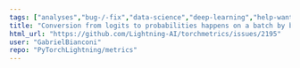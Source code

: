 ```yaml
---
tags: ["analyses","bug-/-fix","data-science","deep-learning","help-wanted","machine-learning","metrics","python","pytorch","v1.0.x"]
title: "Conversion from logits to probabilities happens on a batch by batch basis"
html_url: "https://github.com/Lightning-AI/torchmetrics/issues/2195"
user: "GabrielBianconi"
repo: "PyTorchLightning/metrics"
---
```


